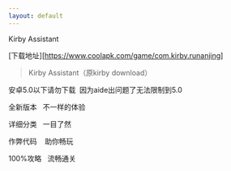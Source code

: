 ```yaml
---
layout: default
---
```


Kirby Assistant

[下载地址][https://www.coolapk.com/game/com.kirby.runanjing]

>Kirby Assistant（原kirby download）

安卓5.0以下请勿下载  因为aide出问题了无法限制到5.0


全新版本   不一样的体验


详细分类   一目了然


作弊代码    助你畅玩


100%攻略   流畅通关
